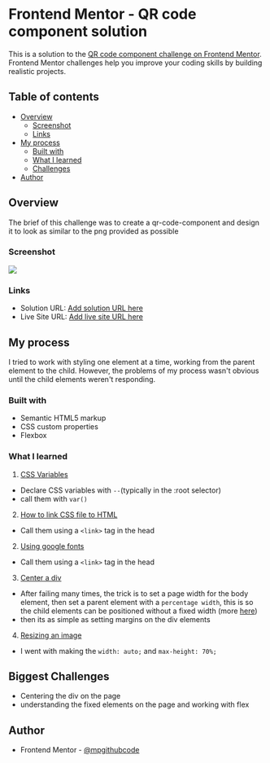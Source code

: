 # Frontend Mentor - QR code component solution

This is a solution to the [QR code component challenge on Frontend Mentor](https://www.frontendmentor.io/challenges/qr-code-component-iux_sIO_H). Frontend Mentor challenges help you improve your coding skills by building realistic projects. 

## Table of contents

- [Overview](#overview)
  - [Screenshot](#screenshot)
  - [Links](#links)
- [My process](#my-process)
  - [Built with](#built-with)
  - [What I learned](#what-i-learned)
  - [Challenges](#challenges)
- [Author](#author)


## Overview
  The brief of this challenge was to create a qr-code-component and design it to look as similar to the png provided as possible

### Screenshot

![](./images/qr-component-solution.png.jpg)


### Links

- Solution URL: [Add solution URL here](https://your-solution-url.com)
- Live Site URL: [Add live site URL here](https://your-live-site-url.com)

## My process

I tried to work with styling one element at a time, working from the parent element to the child. However, the problems of my process wasn't obvious until the child elements weren't responding.

### Built with

- Semantic HTML5 markup
- CSS custom properties
- Flexbox

### What I learned

1. [CSS Variables](https://developer.mozilla.org/en-US/docs/Web/CSS/Using_CSS_custom_properties)
  - Declare CSS variables with ```--```(typically in the :root selector)
  - call them with ```var()```

2. [How to link CSS file to HTML](https://www.w3schools.com/css/css_howto.asp)
  - Call them using a ```<link>``` tag in the head
  
2. [Using google fonts](https://www.w3schools.com/css/css_font_google.asp)
  - Call them using a ```<link>``` tag in the head

3. [Center a div](https://www.youtube.com/watch?v=mVYgtzDLZfY)
  - After failing many times, the trick is to set a page width for the body element, then set a parent element with a ```percentage width```, this is so the child elements can be positioned without a fixed width (more [here](https://stackoverflow.com/questions/68516071/div-elements-are-going-top-left-and-not-centered-when-getting-zoomed-html-css))
  - then its as simple as setting margins on the div elements

4. [Resizing an image](https://www.delftstack.com/howto/css/resize-image-css/)
  - I went with making the ```width: auto;``` and ```max-height: 70%;```


## Biggest Challenges
- Centering the div on the page
- understanding the fixed elements on the page and working with flex


## Author

- Frontend Mentor - [@mpgithubcode](https://www.frontendmentor.io/profile/mpgithubcode)
